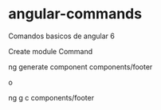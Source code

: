 # angular-commands
Comandos basicos de angular 6

Create module Command

ng generate component components/footer

o

ng g c components/footer
